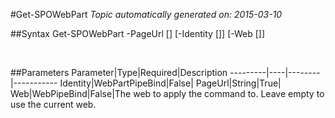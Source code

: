#Get-SPOWebPart
*Topic automatically generated on: 2015-03-10*


##Syntax
    Get-SPOWebPart -PageUrl [<String>] [-Identity [<WebPartPipeBind>]] [-Web [<WebPipeBind>]]

&nbsp;

##Parameters
Parameter|Type|Required|Description
---------|----|--------|-----------
Identity|WebPartPipeBind|False|
PageUrl|String|True|
Web|WebPipeBind|False|The web to apply the command to. Leave empty to use the current web.
